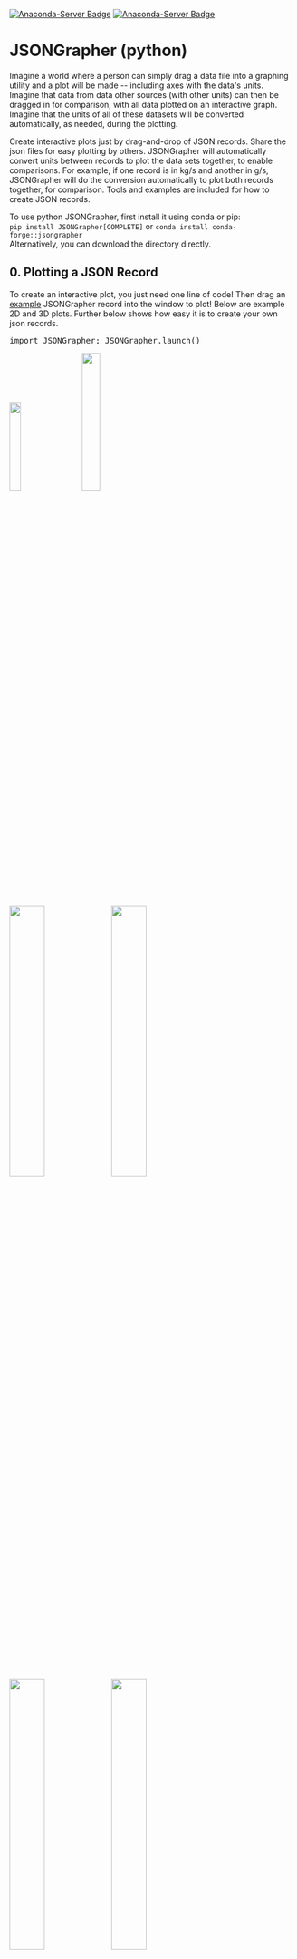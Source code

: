 [![Anaconda-Server Badge](https://anaconda.org/conda-forge/jsongrapher/badges/version.svg)](https://anaconda.org/conda-forge/jsongrapher) [![Anaconda-Server Badge](https://badge.fury.io/py/jsongrapher.svg)](https://badge.fury.io/py/jsongrapher)

# JSONGrapher (python)

Imagine a world where a person can simply drag a data file into a graphing utility and a plot will be made -- including axes with the data's units. Imagine that data from data other sources (with other units) can then be dragged in for comparison, with all data plotted on an interactive graph. Imagine that the units of all of these datasets will be converted automatically, as needed, during the plotting.

Create interactive plots just by drag-and-drop of JSON records. Share the json files for easy plotting by others. JSONGrapher will automatically convert units between records to plot the data sets together, to enable comparisons. For example, if one record is in kg/s and another in g/s, JSONGrapher will do the conversion automatically to plot both records together, for comparison. Tools and examples are included for how to create JSON records.

To use python JSONGrapher, first install it using conda or pip:<br>
`pip install JSONGrapher[COMPLETE]` or `conda install conda-forge::jsongrapher` <br>
Alternatively, you can download the directory directly.<br> 

## **0\. Plotting a JSON Record**
To create an interactive plot, you just need one line of code! Then drag an [example](https://github.com/AdityaSavara/jsongrapher-py/tree/main/examples/example_1_drag_and_drop) JSONGrapher record into the window to plot!
Below are example 2D and 3D plots. Further below shows how easy it is to create your own json records.
<pre>
import JSONGrapher; JSONGrapher.launch()
</pre>

<a href="https://raw.githubusercontent.com/AdityaSavara/JSONGrapher-py/main/examples/example_1_drag_and_drop/images/JSONGrapherWindowShortened.gif"><img src="https://raw.githubusercontent.com/AdityaSavara/JSONGrapher-py/main/examples/example_1_drag_and_drop/images/JSONGrapherWindowShortened.gif" width="20%"></a>&nbsp;&nbsp;&nbsp;&nbsp;&nbsp;&nbsp; 
<a href="https://raw.githubusercontent.com/AdityaSavara/JSONGrapher-py/main/examples/example_1_drag_and_drop/images/UAN_DTA_image.gif"><img src="https://raw.githubusercontent.com/AdityaSavara/JSONGrapher-py/main/examples/example_1_drag_and_drop/images/UAN_DTA_image.gif" width="25%"></a>
<br>
<a href="https://raw.githubusercontent.com/AdityaSavara/JSONGrapher-py/main/examples/example_1_drag_and_drop/images/Rate_Constant_mesh3d.gif"><img src="https://raw.githubusercontent.com/AdityaSavara/JSONGrapher-py/main/examples/example_1_drag_and_drop/images/Rate_Constant_mesh3d.gif" width="35%"></a>
<a href="https://raw.githubusercontent.com/AdityaSavara/JSONGrapher-py/main/examples/example_1_drag_and_drop/images/Rate_Constant_Scatter3d_example10.gif"><img src="https://raw.githubusercontent.com/AdityaSavara/JSONGrapher-py/main/examples/example_1_drag_and_drop/images/Rate_Constant_Scatter3d_example10.gif" width="35%"></a>
<br>
<a href="https://raw.githubusercontent.com/AdityaSavara/JSONGrapher-py/main/examples/example_1_drag_and_drop/images/Rate_Constant_bubble.gif"><img src="https://raw.githubusercontent.com/AdityaSavara/JSONGrapher-py/main/examples/example_1_drag_and_drop/images/Rate_Constant_bubble.gif" width="35%"></a>
<a href="https://raw.githubusercontent.com/AdityaSavara/JSONGrapher-py/main/examples/example_1_drag_and_drop/images/SrTiO3_rainbow_image.gif"><img src="https://raw.githubusercontent.com/AdityaSavara/JSONGrapher-py/main/examples/example_1_drag_and_drop/images/SrTiO3_rainbow_image.gif" width="35%"></a>




## **1\. Preparing to Create a Record**

The remainder of this landing page follows a json record tutorial [example file](https://github.com/AdityaSavara/jsongrapher-py/blob/main/examples/example_2_creating_records_and_using_styles/example_2_json_record_tutorial.py) which shows how to create graphable .json records. The records can then be plotted with python JSONGrapher or with jsongrapher.com<br>

Let's create an example where we plot the height of a pear tree over several years. 
<pre>
x_label_including_units = "Time (years)"
y_label_including_units = "Height (m)"
time_in_years = [0, 1, 2, 3, 4]
tree_heights = [0, 0.42, 0.86, 1.19, 1.45]
</pre>

## **2\. Creating and Populating a New JSONGrapher Record**

<pre>
Record = JSONRecordCreator.create_new_JSONGrapherRecord()
Record.set_comments("Tree Growth Data collected from the US National Arboretum")
Record.set_datatype("Tree_Growth_Curve")
Record.set_x_axis_label_including_units(x_label_including_units)
Record.set_y_axis_label_including_units(y_label_including_units)
Record.add_data_series(series_name="pear tree growth", x_values=time_in_years, y_values=tree_heights, plot_type="scatter_spline")
Record.set_graph_title("Pear Tree Growth Versus Time")
</pre>

## **3\. Exporting to File**

We can export a record to a .json file, which can then be used with JSONGrapher. 
<pre>
Record.export_to_json_file("ExampleFromTutorial.json")
Record.print_to_inspect()
</pre>

<p><strong>Expected Output:</strong></p>
<pre>
JSONGrapher Record exported to, ./ExampleFromTutorial.json
{
    "comments": "Tree Growth Data collected from the US National Arboretum",
    "datatype": "Tree_Growth_Curve",
    "data": [
        {
            "name": "pear tree growth",
            "x": [0, 1, 2, 3, 4],
            "y": [0, 0.42, 0.86, 1.19, 1.45],
            "type": "scatter",
            "line": { "shape": "spline" }
        }
    ],
    "layout": {
        "title": "Pear Tree Growth Versus Time",
        "xaxis": { "title": "Time (year)" },
        "yaxis": { "title": "Height (m)" }
    }
}
</pre>

## **4\. Plotting to Inspect**

We can plot the data using Matplotlib and export the plot as a PNG file.
<pre>
Record.plot_with_matplotlib()
Record.export_to_matplotlib_png("image_from_tutorial_matplotlib_fig")
</pre>

We can create an interactive graph with python plotly:
<pre>
Record.plot_with_plotly() #Try hovering your mouse over points after this command!
</pre>

[![JSONGRapher record plotted using matplotlib](https://raw.githubusercontent.com/AdityaSavara/JSONGrapher-py/main/examples/example_2_creating_records_and_using_styles/image_from_tutorial_matplotlib_fig.png)](https://raw.githubusercontent.com/AdityaSavara/JSONGrapher-py/main/examples/example_2_creating_records_and_using_styles/image_from_tutorial_matplotlib_fig.png)

You can also see more examples: https://github.com/AdityaSavara/jsongrapher-py/tree/main/examples

Additionally, json records you send to others can be plotted by them at www.jsongrapher.com
This 'see the plot using a browser' capability is intended to facilitate including JSONGrapher records in supporting information of scientific publications.


## **Contributing to JSONGrapher, Feature Suggestions, and Reporting Issues**

These interactions should be through github at https://github.com/AdityaSavara/jsongrapher-py

To contribute to JSONGrapher, make a pull request with sufficient details about what issue you are trying to solve, and adequate commenting in your code to follow the logic. After that, be prepared for further communication if needed.

To suggest features, create a new issue under the issues tab.

To report issues, create a new issue under the issues tab.
